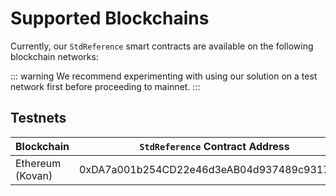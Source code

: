 <!--
order: 3
-->

# Supported Blockchains

Currently, our `StdReference` smart contracts are available on the following blockchain networks:

::: warning
We recommend experimenting with using our solution on a test network first before proceeding to mainnet.
:::

## Testnets

| Blockchain       |      `StdReference` Contract Address       |                                       Explorer                                        |
| ---------------- | :----------------------------------------: | :-----------------------------------------------------------------------------------: |
| Ethereum (Kovan) | 0xDA7a001b254CD22e46d3eAB04d937489c93174C3 | [link](https://kovan.etherscan.io/address/0xDA7a001b254CD22e46d3eAB04d937489c93174C3) |

